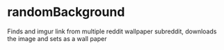 # randomBackground
Finds and imgur link from multiple reddit wallpaper subreddit, downloads the image and sets as a wall paper
